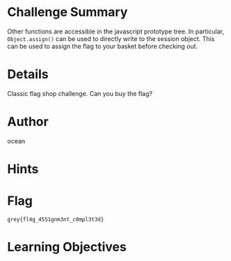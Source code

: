 # Challenge Summary

Other functions are accessible in the javascript prototype tree. In particular, `Object.assign()` can be used to directly write to the session object. This can be used to assign the flag to your basket before checking out.  

# Details

Classic flag shop challenge. Can you buy the flag?

# Author

ocean

# Hints


# Flag

`grey{fl4g_4551gnm3nt_c0mpl3t3d}`

# Learning Objectives


